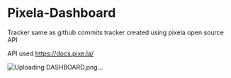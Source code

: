 # Pixela-Dashboard
Tracker same as github commits tracker created using pixela open source API

API used https://docs.pixe.la/


![Uploading DASHBOARD.png…]()
